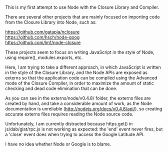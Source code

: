 This is my first attempt to use Node with the Closure Library and Compiler.

There are several other projects that are mainly focused on importing
code from the Closure Library into Node, such as:

https://github.com/gatapia/nclosure  
https://github.com/hsch/node-goog  
https://github.com/lm1/node-closure

These projects seem to focus on writing JavaScript in the style of Node,
using require(), modules.exports, etc.

Here, I am trying to take a different approach, in which JavaScript is
written in the style of the Closure Library, and the Node APIs are exposed
as externs so that the application code can be compiled using the
Advanced mode of the Closure Compiler, in order to maximize the amount of
static checking and dead code elimination that can be done.

As you can see in the externs/node/v0.4.8/ folder, the externs files are
created by hand, and take a considerable amount of work, as the Node
documentation is unreliable (http://nodejs.org/docs/v0.4.8/api/), so creating
accurate externs files requires reading the Node source code.

Unfortunately, I am currently distracted because https.get() in
js/dab/glat/rpc.js is not working as expected: the 'end' event never fires,
but a 'close' event does when trying to access the Google Latitude API.

I have no idea whether Node or Google is to blame.
